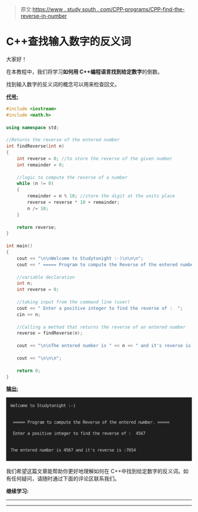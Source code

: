 > 原文:[https://www . study south . com/CPP-programs/CPP-find-the-reverse-in-number](https://www.studytonight.com/cpp-programs/cpp-find-the-reverse-of-the-entered-number)

# C++查找输入数字的反义词

大家好！

在本教程中，我们将学习**如何用 C++编程语言找到给定数字**的倒数。

找到输入数字的反义词的概念可以用来检查回文。

<u>**代号:**</u>

```cpp
#include <iostream>
#include <math.h>

using namespace std;

//Returns the reverse of the entered number
int findReverse(int n)
{
    int reverse = 0; //to store the reverse of the given number
    int remainder = 0;

    //logic to compute the reverse of a number
    while (n != 0)
    {
        remainder = n % 10; //store the digit at the units place
        reverse = reverse * 10 + remainder;
        n /= 10;
    }

    return reverse;
}

int main()
{
    cout << "\n\nWelcome to Studytonight :-)\n\n\n";
    cout << " ===== Program to compute the Reverse of the entered number. ===== \n\n";

    //variable declaration
    int n;
    int reverse = 0;

    //taking input from the command line (user)
    cout << " Enter a positive integer to find the reverse of :  ";
    cin >> n;

    //Calling a method that returns the reverse of an entered number
    reverse = findReverse(n);

    cout << "\n\nThe entered number is " << n << " and it's reverse is :" << reverse;

    cout << "\n\n\n";

    return 0;
}
```

<u>**输出:**</u>

![C++ number reverse program output](img/c31a423173669937b7588ec5e225bb11.png)

我们希望这篇文章能帮助你更好地理解如何在 C++中找到给定数字的反义词。如有任何疑问，请随时通过下面的评论区联系我们。

**继续学习:**

* * *

* * *